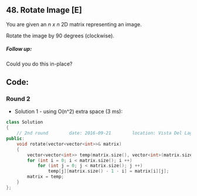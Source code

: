 ## 48. Rotate Image [E]
You are given an *n x n* 2D matrix representing an image.

Rotate the image by 90 degrees (clockwise).

##### Follow up:
Could you do this in-place?

## Code:
### Round 2
- Solution 1 - using O(n^2) extra space (3 ms):
```c++
class Solution 
{
    // 2nd round        date: 2016-09-21        location: Vista Del Lago III Apartments
public:
    void rotate(vector<vector<int>>& matrix) 
    {
        vector<vector<int>> temp(matrix.size(), vector<int>(matrix.size(), 0));
        for (int i = 0; i < matrix.size(); i ++)
            for (int j = 0; j < matrix.size(); j ++)
                temp[j][matrix.size() - 1 - i] = matrix[i][j];
        matrix = temp;
    }
};
```
